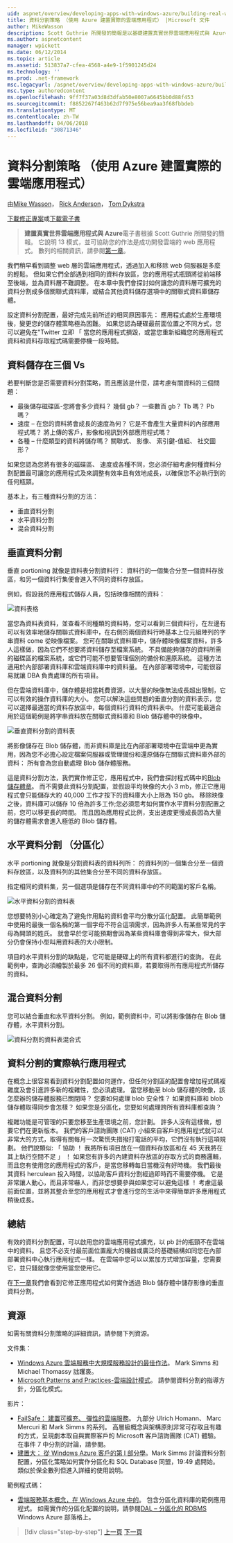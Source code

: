 ```yaml
---
uid: aspnet/overview/developing-apps-with-windows-azure/building-real-world-cloud-apps-with-windows-azure/data-partitioning-strategies
title: 資料分割策略 （使用 Azure 建置實際的雲端應用程式） |Microsoft 文件
author: MikeWasson
description: Scott Guthrie 所開發的簡報是以基礎建置真實世界雲端應用程式與 Azure 的電子書。 它說明 13 模式和做法，他可以...
ms.author: aspnetcontent
manager: wpickett
ms.date: 06/12/2014
ms.topic: article
ms.assetid: 513837a7-cfea-4568-a4e9-1f5901245d24
ms.technology: ''
ms.prod: .net-framework
msc.legacyurl: /aspnet/overview/developing-apps-with-windows-azure/building-real-world-cloud-apps-with-windows-azure/data-partitioning-strategies
msc.type: authoredcontent
ms.openlocfilehash: 9ff7f37a03d8d3dfab50e8007a6645bb0d88f453
ms.sourcegitcommit: f8852267f463b62d7f975e56bea9aa3f68fbbdeb
ms.translationtype: MT
ms.contentlocale: zh-TW
ms.lasthandoff: 04/06/2018
ms.locfileid: "30871346"
---
```

<a name="data-partitioning-strategies-building-real-world-cloud-apps-with-azure"></a>資料分割策略 （使用 Azure 建置實際的雲端應用程式）
====================
由[Mike Wasson](https://github.com/MikeWasson)， [Rick Anderson](https://github.com/Rick-Anderson)， [Tom Dykstra](https://github.com/tdykstra)

[下載修正專案](http://code.msdn.microsoft.com/Fix-It-app-for-Building-cdd80df4)或[下載電子書](http://blogs.msdn.com/b/microsoft_press/archive/2014/07/23/free-ebook-building-cloud-apps-with-microsoft-azure.aspx)

> **建置真實世界雲端應用程式與 Azure**電子書根據 Scott Guthrie 所開發的簡報。 它說明 13 模式，並可協助您的作法是成功開發雲端的 web 應用程式。 數列的相關資訊，請參閱[第一章](introduction.md)。


我們稍早看到調整 web 層的雲端應用程式，透過加入和移除 web 伺服器是多麼的輕鬆。 但如果它們全部遇到相同的資料存放區，您的應用程式瓶頸將從前端移至後端，並為資料層不難調整。 在本章中我們會探討如何讓您的資料層可擴充的資料分割成多個關聯式資料庫，或結合其他資料儲存選項中的關聯式資料庫儲存體。

設定資料分割配置，最好完成先前所述的相同原因事先： 應用程式處於生產環境後，變更您的儲存體策略極為困難。 如果您認為硬碟最前面位置之不同方式，您可以避免在"Twitter 立即 「 當您的應用程式損毀，或當您重新組織您的應用程式資料和資料存取程式碼需要停機一段時間。

## <a name="the-three-vs-of-data-storage"></a>資料儲存在三個 Vs

若要判斷您是否需要資料分割策略，而且應該是什麼，請考慮有關資料的三個問題：

- 最後儲存磁碟區-您將會多少資料？ 幾個 gb？ 一些數百 gb？ Tb 嗎？ Pb 嗎？
- 速度 – 在您的資料將會成長的速度為何？ 它是不會產生大量資料的內部應用程式嗎？ 將上傳的客戶，影像和視訊到外部應用程式嗎？
- 各種 – 什麼類型的資料將儲存嗎？ 關聯式、 影像、 索引鍵-值組、 社交圖形？

如果您認為您將有很多的磁碟區、 速度或各種不同，您必須仔細考慮何種資料分割配置最可讓您的應用程式及來調整有效率且有效地成長，以確保您不必執行到的任何瓶頸。

基本上，有三種資料分割的方法：

- 垂直資料分割
- 水平資料分割
- 混合資料分割

## <a name="vertical-partitioning"></a>垂直資料分割

垂直 portioning 就像是資料表分割資料行： 資料行的一個集合分至一個資料存放區，和另一個資料行集便會進入不同的資料存放區。

例如，假設我的應用程式儲存人員，包括映像相關的資料：

![資料表格](data-partitioning-strategies/_static/image1.png)

當您為資料表資料，並查看不同種類的資料時，您可以看到三個資料行，在左邊有可以有效率地儲存關聯式資料庫中，在右側的兩個資料行時基本上位元組陣列的字串資料 come 從映像檔案。 您可在關聯式資料庫中，儲存體映像檔案資料，許多人這樣做，因為它們不想要將資料儲存至檔案系統。 不具備能夠儲存的資料所需的磁碟區的檔案系統，或它們可能不想要管理個別的備份和還原系統。 這種方法適用於內部部署資料庫和雲端資料庫中的資料量。 在內部部署環境中，可能很容易就讓 DBA 負責處理的所有項目。

但在雲端資料庫中，儲存體是相當耗費資源，以大量的映像無法成長超出限制，它可以有效的操作資料庫的大小。 您可以解決這些問題的垂直分割的資料表示，您可以選擇最適當的資料存放區中，每個資料行資料的資料表中。 什麼可能最適合用於這個範例是將字串資料放在關聯式資料庫和 Blob 儲存體中的映像中。

![垂直資料分割的資料表](data-partitioning-strategies/_static/image2.png)

將影像儲存在 Blob 儲存體，而非資料庫是比在內部部署環境中在雲端中更為實用，因為您不必擔心設定檔案伺服器或管理備份和還原儲存在關聯式資料庫外部的資料： 所有會為您自動處理 Blob 儲存體服務。

這是資料分割方法，我們實作修正它，應用程式中，我們會探討程式碼中的[Blob 儲存體章](unstructured-blob-storage.md)。 而不需要此資料分割配置，並假設平均映像的大小 3 mb，修正它應用程式會只能儲存大約 40,000 工作才按下的資料庫大小上限為 150 gb。 移除映像之後，資料庫可以儲存 10 倍為許多工作;您必須思考如何實作水平資料分割配置之前，您可以移更長的時間。 而且因為應用程式比例，支出速度更慢成長因為大量的儲存體需求會進入極低的 Blob 儲存體。

## <a name="horizontal-partitioning-sharding"></a>水平資料分割 （分區化）

水平 portioning 就像是分割資料表的資料列所： 的資料列的一個集合分至一個資料存放區，以及資料列的其他集合分至不同的資料存放區。

指定相同的資料集，另一個選項是儲存在不同資料庫中的不同範圍的客戶名稱。

![水平資料分割的資料表](data-partitioning-strategies/_static/image3.png)

您想要特別小心確定為了避免作用點的資料會平均分散分區化配置。 此簡單範例中使用的最後一個名稱的第一個字母不符合這項需求，因為許多人有某些常見的字母為開頭的姓氏。 就會早於您可能預期會因為某些資料庫會得到非常大，但大部分仍會保持小型叫用資料表的大小限制。

項目的水平資料分割的缺點是，它可能是硬碟上的所有資料都進行的查詢。 在此範例中，查詢必須繪製於最多 26 個不同的資料庫，若要取得所有應用程式所儲存的資料。

## <a name="hybrid-partitioning"></a>混合資料分割

您可以結合垂直和水平資料分割。 例如，範例資料中，可以將影像儲存在 Blob 儲存體，水平資料分割。

![資料分割的資料表混合式](data-partitioning-strategies/_static/image4.png)

## <a name="partitioning-a-production-application"></a>資料分割的實際執行應用程式

在概念上很容易看到資料分割配置如何運作，但任何分割區的配置會增加程式碼複雜度及會引進許多新的複雜性，您必須處理。 當您移動至 blob 儲存體的映像，該怎麼辦的儲存體服務已關閉時？ 您要如何處理 blob 安全性？ 如果資料庫和 blob 儲存體取得同步會怎樣？ 如果您是分區化，您要如何處理跨所有資料庫都查詢？

複雜功能是可管理的只要您移至生產環境之前，您計劃。 許多人沒有這樣做，想要它們在更新版本。 我們的客戶諮詢團隊 (CAT) 小組來自客戶的應用程式就可以非常大的方式，取得有關每月一次驚慌失措撥打電話的平均，它們沒有執行這項規劃。 他們說類似: 「 協助 ！ 我將所有項目放在一個資料存放區和在 45 天我將在其上執行空間不足 」 ！ 如果您有許多的內建資料存放區的存取方式的商務邏輯，而且您有使用您的應用程式的客戶，是當您移轉每日當機沒有好時機。 我們最後其資料 herculean 投入時間，以協助客戶資料分割經過即時而不需要停機。 它是非常讓人動心，而且非常嚇人，而非您想要參與如果您可以避免這樣 ！ 考慮這最前面位置，並將其整合至您的應用程式才會進行您的生活中來得簡單許多應用程式稍後成長。

## <a name="summary"></a>總結

有效的資料分割配置，可以啟用您的雲端應用程式擴充，以 pb 計的瓶頸不在雲端中的資料。 且您不必支付最前面位置龐大的機器或廣泛的基礎結構如同您在內部部署資料中心執行應用程式一樣。 在雲端中您可以以累加方式增加容量，您需要它，並只錢就像您使用當您使用它。

在[下一章](unstructured-blob-storage.md)我們會看到它修正應用程式如何實作透過 Blob 儲存體中儲存影像的垂直資料分割。

## <a name="resources"></a>資源

如需有關資料分割策略的詳細資訊，請參閱下列資源。

文件集：

- [Windows Azure 雲端服務中大規模服務設計的最佳作法](https://msdn.microsoft.com/library/windowsazure/jj717232.aspx)。 Mark Simms 和 Michael Thomassy 詘躩裛。
- [Microsoft Patterns and Practices-雲端設計模式](https://msdn.microsoft.com/library/dn568099.aspx)。 請參閱資料分割的指導方針，分區化模式。

影片：

- [FailSafe： 建置可擴充、 彈性的雲端服務](https://channel9.msdn.com/Series/FailSafe)。 九部分 Ulrich Homann、 Marc Mercuri 和 Mark Simms 的系列。 高層級概念與架構原則非常可存取且有趣的方式，呈現劇本取自與實際客戶的 Microsoft 客戶諮詢團隊 (CAT) 體驗。 在事件 7 中分割的討論，請參閱。
- [建置大： 從 Windows Azure 客戶的第 I 部分學](https://channel9.msdn.com/Events/Build/2012/3-029)。Mark Simms 討論資料分割配置，分區化策略如何實作分區化和 SQL Database 同盟，19:49 處開始。 類似於保全數列但進入詳細的使用說明。

範例程式碼：

- [雲端服務基本概念，在 Windows Azure 中的](https://code.msdn.microsoft.com/Cloud-Service-Fundamentals-4ca72649)。 包含分區化資料庫的範例應用程式。 如需實作的分區化配置的說明，請參閱[DAL – 分區化的 RDBMS](https://blogs.msdn.com/b/windowsazure/archive/2013/09/05/dal-sharding-of-rdbms.aspx) Windows Azure 部落格上。

> [!div class="step-by-step"]
> [上一頁](data-storage-options.md)
> [下一頁](unstructured-blob-storage.md)
